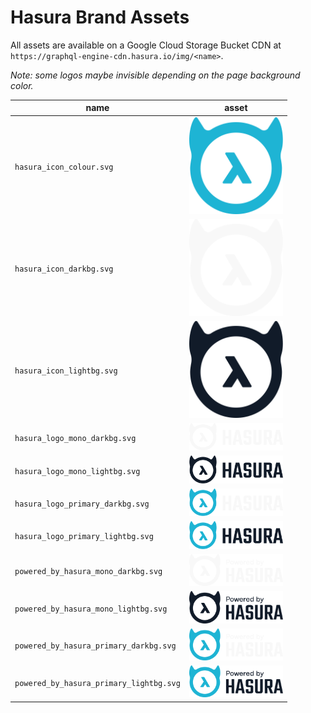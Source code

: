 # Hasura Brand Assets

All assets are available on a Google Cloud Storage Bucket CDN at `https://graphql-engine-cdn.hasura.io/img/<name>`.

*Note: some logos maybe invisible depending on the page background color.*

| name | asset |
| ---- | ----- |
| `hasura_icon_colour.svg` | <img src="hasura_icon_colour.svg" width="150px" style="background-color: white;" /> |
| `hasura_icon_darkbg.svg` | <img src="hasura_icon_darkbg.svg" width="150px" style="background-color: white;" /> |
| `hasura_icon_lightbg.svg` | <img src="hasura_icon_lightbg.svg" width="150px" style="background-color: white;" /> |
| `hasura_logo_mono_darkbg.svg` | <img src="hasura_logo_mono_darkbg.svg" width="150px" style="background-color: white;" /> |
| `hasura_logo_mono_lightbg.svg` | <img src="hasura_logo_mono_lightbg.svg" width="150px" style="background-color: white;" /> |
| `hasura_logo_primary_darkbg.svg` | <img src="hasura_logo_primary_darkbg.svg" width="150px" style="background-color: white;" /> |
| `hasura_logo_primary_lightbg.svg` | <img src="hasura_logo_primary_lightbg.svg" width="150px" style="background-color: black;" /> |
| `powered_by_hasura_mono_darkbg.svg` | <img src="powered_by_hasura_mono_darkbg.svg" width="150px" style="background-color: white;" /> |
| `powered_by_hasura_mono_lightbg.svg` | <img src="powered_by_hasura_mono_lightbg.svg" width="150px" style="background-color: white;" /> |
| `powered_by_hasura_primary_darkbg.svg` | <img src="powered_by_hasura_primary_darkbg.svg" width="150px" style="background-color: white;" /> |
| `powered_by_hasura_primary_lightbg.svg` | <img src="powered_by_hasura_primary_lightbg.svg" width="150px" style="background-color: black;" /> |